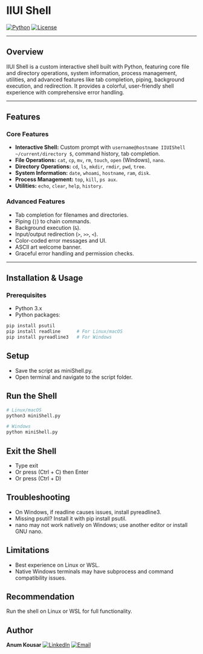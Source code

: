 # IIUI Shell

[![Python](https://img.shields.io/badge/python-3.x-blue.svg)](https://www.python.org/)
[![License](https://img.shields.io/badge/license-MIT-green.svg)](LICENSE)

---

## Overview

IIUI Shell is a custom interactive shell built with Python, featuring core file and directory operations, system information, process management, utilities, and advanced features like tab completion, piping, background execution, and redirection. It provides a colorful, user-friendly shell experience with comprehensive error handling.

---

## Features

### Core Features

- **Interactive Shell:** Custom prompt with `username@hostname IIUIShell ~/current/directory $`, command history, tab completion.
- **File Operations:** `cat`, `cp`, `mv`, `rm`, `touch`, `open` (Windows), `nano`.
- **Directory Operations:** `cd`, `ls`, `mkdir`, `rmdir`, `pwd`, `tree`.
- **System Information:** `date`, `whoami`, `hostname`, `ram`, `disk`.
- **Process Management:** `top`, `kill`, `ps aux`.
- **Utilities:** `echo`, `clear`, `help`, `history`.

### Advanced Features

- Tab completion for filenames and directories.
- Piping (`|`) to chain commands.
- Background execution (`&`).
- Input/output redirection (`>`, `>>`, `<`).
- Color-coded error messages and UI.
- ASCII art welcome banner.
- Graceful error handling and permission checks.

---

## Installation & Usage

### Prerequisites

- Python 3.x
- Python packages:

```bash
pip install psutil
pip install readline      # For Linux/macOS
pip install pyreadline3   # For Windows
```
## Setup
- Save the script as miniShell.py.
- Open terminal and navigate to the script folder.

## Run the Shell
```bash
# Linux/macOS
python3 miniShell.py

# Windows
python miniShell.py
```
## Exit the Shell
- Type exit
- Or press (Ctrl + C) then Enter
- Or press (Ctrl + D)

## Troubleshooting
- On Windows, if readline causes issues, install pyreadline3.
- Missing psutil? Install it with pip install psutil.
- nano may not work natively on Windows; use another editor or install GNU nano.

## Limitations
- Best experience on Linux or WSL.
- Native Windows terminals may have subprocess and command compatibility issues.

## Recommendation
Run the shell on Linux or WSL for full functionality.

## Author
 **Anum Kousar**
[![LinkedIn](https://img.shields.io/badge/LinkedIn-Anum%20Kousar-blue?logo=linkedin&logoColor=white&style=flat-square)](https://www.linkedin.com/in/anum-kousar-984406294/)
[![Email](https://img.shields.io/badge/Email-anumkousar552@gmail.com-red?logo=gmail&logoColor=white&style=flat-square)](mailto:anumkousar552@gmail.com)
